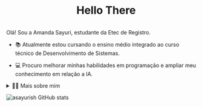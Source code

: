 <!--título-->
<div id="user-content-toc">
  <ul align="center">
    <summary><h1 style="display: inline-block">Hello There</h1></summary>
</div>

<!-- Presentation -->
<p>
  Olá! Sou a Amanda Sayuri, estudante da Etec de Registro.

  - 📚 Atualmente estou cursando o ensino médio integrado ao curso técnico de Desenvolvimento de Sistemas. 

  - 💻 Procuro melhorar minhas habilidades em programação e ampliar meu conhecimento em relação a IA.
</p>

<!-- Dropdown -->
<details>
  <summary>👩‍💻 Mais sobre mim</summary>

  - 💬 Tenho 15 anos, nasci em 12 de janeiro de 2009, e moro no Brasil, na cidade de Registro, em São Paulo. Por estar ingressando no Ensino Médio, ainda não tenho proficiência em alguns assuntos.

  - ⚡ Gosto de ler mangás e hqs, assistir animes, como Boku no Hero, Jujutsu Kaisen e etc., e sou fã de Star Wars.
</details>

<!-- GithubStats -->
![asayurish GitHub stats](https://github-readme-stats.vercel.app/api?username=asayurish&show_icons=true&theme=blue_navy)
